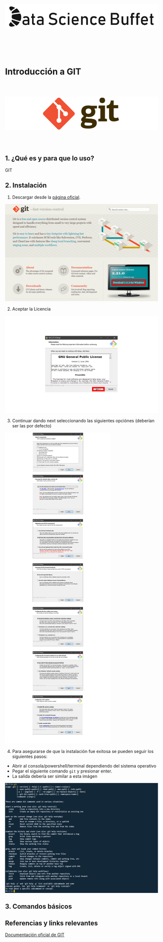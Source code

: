 
![Data Science Buffet](../assets/img/logo.png)

<br><br><br><br>

# Introducción a GIT

<br><br>

![GIT](../assets/img/gitlogo.png)

<br><br>

## 1. ¿Qué es y para que lo uso?

GIT

## 2. Instalación

1. Descargar desde la [página oficial](https://git-scm.com/).

![1](../assets/img/unit-1/instalation-1.png)

2. Aceptar la Licencia

![2](../assets/img/unit-1/instalation-2.png)

3. Continuar dando next seleccionando las siguientes opciónes (deberían ser las por defecto)

![3](../assets/img/unit-1/instalation-3.png)

4. Para asegurarse de que la instalación fue exitosa se pueden seguir los siguientes pasos:

* Abrir al consola/powershell/terminal dependiendo del sistema operativo
* Pegar el siguiente comando `git` y presionar enter.
* La salida debería ser similar a esta imágen

![4](../assets/img/unit-1/instalation-4.png)

## 3. Comandos básicos

## Referencias y links relevantes

[Documentación oficial de GIT](https://git-scm.com/doc)

<br><br>